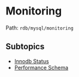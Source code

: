 # Monitoring

Path: `rdb/mysql/monitoring`

## Subtopics
- [Innodb Status](./innodb_status/README.md)
- [Performance Schema](./performance_schema/README.md)
